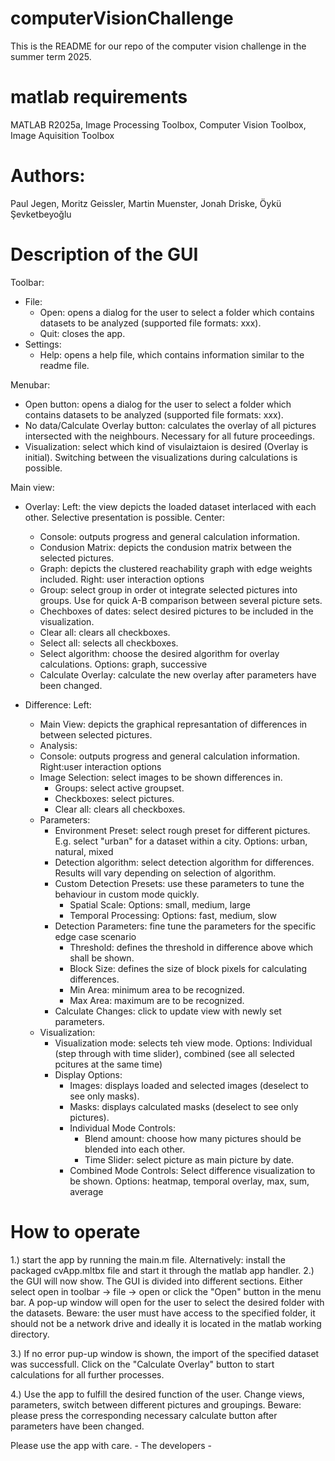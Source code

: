 # computerVisionChallenge

This is the README for our repo of the computer vision challenge in the summer term 2025.

# matlab requirements

MATLAB R2025a, Image Processing Toolbox, Computer Vision Toolbox, Image Aquisition Toolbox

# Authors: 
Paul Jegen, Moritz Geissler, Martin Muenster, Jonah Driske, Öykü Şevketbeyoğlu

# Description of the GUI
Toolbar: 
  - File: 
    - Open: opens a dialog for the user to select a folder which contains datasets to be analyzed (supported file formats: xxx). 
    - Quit: closes the app. 
  - Settings:
    - Help: opens a help file, which contains information similar to the readme file.
   
Menubar: 
- Open button: opens a dialog for the user to select a folder which contains datasets to be analyzed (supported file formats: xxx).
- No data/Calculate Overlay button: calculates the overlay of all pictures intersected with the neighbours. Necessary for all future proceedings.
- Visualization: select which kind of visulaiztaion is desired (Overlay is initial). Switching between the visualizations during calculations is possible.

Main view:
- Overlay:
  Left: the view depicts the loaded dataset interlaced with each other. Selective presentation is possible.
  Center:
    - Console: outputs progress and general calculation information.
    - Condusion Matrix: depicts the condusion matrix between the selected pictures.
    - Graph: depicts the clustered reachability graph with edge weights included.
  Right: user interaction options
  - Group: select group in order ot integrate selected pictures into groups. Use for quick A-B comparison between several picture sets.
  - Chechboxes of dates: select desired pictures to be included in the visualization.
  - Clear all: clears all checkboxes.
  - Select all: selects all checkboxes.
  - Select algorithm: choose the desired algorithm for overlay calculations. Options: graph, successive
  - Calculate Overlay: calculate the new overlay after parameters have been changed.
 
- Difference:
  Left:
    - Main View: depicts the graphical represantation of differences in between selected pictures.
    - Analysis:
    - Console: outputs progress and general calculation information.
  Right:user interaction options
    - Image Selection: select images to be shown differences in.
      - Groups: select active groupset. 
      - Checkboxes: select pictures.
      - Clear all: clears all checkboxes.
    - Parameters:
      - Environment Preset: select rough preset for different pictures. E.g. select "urban" for a dataset within a city. Options: urban,            natural, mixed
      - Detection algorithm: select detection algorithm for differences. Results will vary depending on selection of algorithm.
      - Custom Detection Presets: use these parameters to tune the behaviour in custom mode quickly. 
        - Spatial Scale: Options: small, medium, large
        - Temporal Processing: Options: fast, medium, slow
      - Detection Parameters: fine tune the parameters for the specific edge case scenario
        - Threshold: defines the threshold in difference above which shall be shown.
        - Block Size: defines the size of block pixels for calculating differences.
        - Min Area: minimum area to be recognized. 
        - Max Area: maximum are to be recognized.
      - Calculate Changes: click to update view with newly set parameters.
    - Visualization:
      - Visualization mode: selects teh view mode. Options: Individual (step through with time slider), combined (see all selected pcitures at the same time)
      - Display Options:
        - Images: displays loaded and selected images (deselect to see only masks). 
        - Masks: displays calculated masks (deselect to see only pictures).
        - Individual Mode Controls:
          - Blend amount: choose how many pictures should be blended into each other.
          - Time Slider: select picture as main picture by date.
        - Combined Mode Controls:
          Select difference visualization to be shown. Options: heatmap, temporal overlay, max, sum, average


# How to operate

1.) start the app by running the main.m file. Alternatively: install the packaged cvApp.mltbx file and start it through the matlab app handler. 
2.) the GUI will now show. The GUI is divided into different sections. Either select open in toolbar -> file -> open or click the "Open" button in the menu bar. 
A pop-up window will open for the user to select the desired folder with the datasets. Beware: the user must have access to the specified folder, it should not be a network drive and ideally it is located in the matlab working directory. 

3.) If no error pup-up window is shown, the import of the specified dataset was successfull. Click on the "Calculate Overlay" button to start calculations for all further processes. 

4.) Use the app to fulfill the desired function of the user. Change views, parameters, switch between different pictures and groupings. Beware: please press the corresponding necessary calculate button after parameters have been changed. 

Please use the app with care. - The developers -
